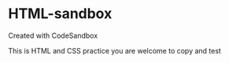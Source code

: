 # HTML-sandbox
Created with CodeSandbox

This is HTML and CSS practice you are welcome to copy and test
